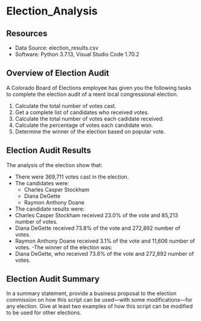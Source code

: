 # Election_Analysis

## Resources
- Data Source: election_results.csv
- Software: Python 3.7.13, Visual Studio Code 1.70.2

## Overview of Election Audit
A Colorado Board of Elections employee has given you the following tasks to complete the election audit of a reent local congressional election.

1. Calculate the total number of votes cast.
2. Get a complete list of candidates who received votes.
3. Calculate the total number of votes each cadidate received.
4. Calculate the percentage of votes each candidate won.
5. Determine the winner of the election based on popular vote.

## Election Audit Results
The analysis of the election show that:
- There were 369,711 votes cast in the election.
- The candidates were:
  - Charles Casper Stockham
  - Diana DeGette
  - Raymon Anthony Doane
 - The candidate results were:
  - Charles Casper Stockham received 23.0% of the vote and 85,213 number of votes.
  - Diana DeGette received 73.8% of the vote and 272,892 number of votes.
  - Raymon Anthony Doane received 3.1% of the vote and 11,606 number of votes.
-The winner of the election was:
  - Diana DeGette, who received 73.8% of the vote and 272,892 number of votes.
  
## Election Audit Summary
In a summary statement, provide a business proposal to the election commission on how this script can be used—with some modifications—for any election. Give at least two examples of how this script can be modified to be used for other elections.
